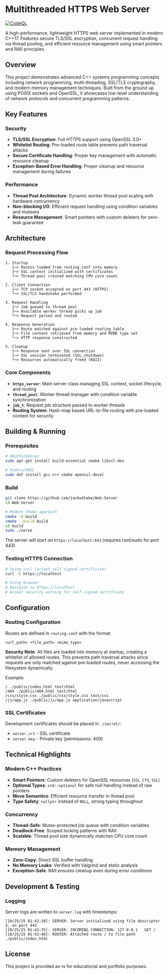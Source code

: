 # Multithreaded HTTPS Web Server

[![CodeQL](https://github.com/jackwthake/Web-Server/actions/workflows/codeql.yml/badge.svg)](https://github.com/jackwthake/Web-Server/actions/workflows/codeql.yml)

A high-performance, lightweight HTTPS web server implemented in modern C++17. Features secure TLS/SSL encryption, concurrent request handling via thread pooling, and efficient resource management using smart pointers and RAII principles.

## Overview

This project demonstrates advanced C++ systems programming concepts including network programming, multi-threading, SSL/TLS cryptography, and modern memory management techniques. Built from the ground up using POSIX sockets and OpenSSL, it showcases low-level understanding of network protocols and concurrent programming patterns.

## Key Features

### Security
- **TLS/SSL Encryption**: Full HTTPS support using OpenSSL 3.0+
- **Whitelist Routing**: Pre-loaded route table prevents path traversal attacks
- **Secure Certificate Handling**: Proper key management with automatic resource cleanup
- **Exception-Based Error Handling**: Proper cleanup and resource management during failures

### Performance
- **Thread Pool Architecture**: Dynamic worker thread pool scaling with hardware concurrency
- **Non-blocking I/O**: Efficient request handling using condition variables and mutexes
- **Resource Management**: Smart pointers with custom deleters for zero-leak guarantee

## Architecture

### Request Processing Flow

```
1. Startup
   ├─> Routes loaded from routing.conf into memory
   ├─> SSL context initialized with certificates
   └─> Thread pool created matching CPU core count

2. Client Connection
   ├─> TCP socket accepted on port 443 (HTTPS)
   └─> SSL/TLS handshake performed

3. Request Handling
   ├─> Job queued to thread pool
   ├─> Available worker thread picks up job
   └─> Request parsed and routed

4. Response Generation
   ├─> Route matched against pre-loaded routing table
   ├─> File content retrieved from memory and MIME type set
   └─> HTTP response constructed

5. Cleanup
   ├─> Response sent over SSL connection
   ├─> SSL session terminated (SSL_shutdown)
   └─> Resources automatically freed (RAII)
```

### Core Components

- **`https_server`**: Main server class managing SSL context, socket lifecycle, and routing
- **`thread_pool`**: Worker thread manager with condition variable synchronization
- **`job_t`**: Request job structure passed to worker threads
- **Routing System**: Hash-map based URL-to-file routing with pre-loaded content for security

## Building & Running

### Prerequisites

```bash
# Ubuntu/Debian
sudo apt-get install build-essential cmake libssl-dev

# Fedora/RHEL
sudo dnf install gcc-c++ cmake openssl-devel
```

### Build

```bash
git clone https://github.com/jackwthake/Web-Server
cd Web-Server

# Modern CMake approach
cmake -B build
cmake --build build
cd build
sudo ./serve
```

The server will start on `https://localhost:443` (requires root/sudo for port 443)


### Testing HTTPS Connection

```bash
# Using curl (accept self-signed certificate)
curl -k https://localhost

# Using browser
# Navigate to https://localhost
# Accept security warning for self-signed certificate
```

## Configuration

### Routing Configuration

Routes are defined in `routing.conf` with the format:
```
<url_path> <file_path> <mime_type>
```

**Security Note**: All files are loaded into memory at startup, creating a whitelist of allowed routes. This prevents path traversal attacks since requests are only matched against pre-loaded routes, never accessing the filesystem dynamically.

Example:
```
/ ./public/index.html text/html
/404 ./public/404.html text/html
/css/style.css ./public/css/style.css text/css
/js/app.js ./public/js/app.js application/javascript
```

### SSL Certificates

Development certificates should be placed in `./secret/`:
- `server.crt` - SSL certificate
- `server.key` - Private key (permissions: 400)

## Technical Highlights

### Modern C++ Practices

- **Smart Pointers**: Custom deleters for OpenSSL resources (`SSL_CTX`, `SSL`)
- **Optional Types**: `std::optional` for safe null handling instead of raw pointers
- **Move Semantics**: Efficient resource transfer in thread pool
- **Type Safety**: `nullptr` instead of `NULL`, strong typing throughout

### Concurrency

- **Thread-Safe**: Mutex-protected job queue with condition variables
- **Deadlock-Free**: Scoped locking patterns with RAII
- **Scalable**: Thread pool size dynamically matches CPU core count

### Memory Management

- **Zero-Copy**: Direct SSL buffer handling
- **No Memory Leaks**: Verified with Valgrind and static analysis
- **Exception-Safe**: RAII ensures cleanup even during error conditions

## Development & Testing

### Logging

Server logs are written to `server.log` with timestamps:
```
[10/25/25 01:42:30]: SERVER: Server initialised using file descriptor 3, on port 443
[10/25/25 01:42:35]: SERVER: INCOMING CONNECTION: 127.0.0.1   GET /
[10/25/25 01:42:40]: ROUTER: Attached route / to file path ./public/index.html
```

## License

This project is provided as-is for educational and portfolio purposes.

